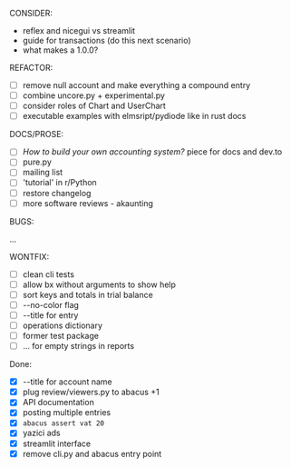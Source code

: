 CONSIDER:

- reflex and nicegui vs streamlit
- guide for transactions (do this next scenario)
- what makes a 1.0.0?

REFACTOR:

- [ ] remove null account and make everything a compound entry
- [ ] combine uncore.py + experimental.py
- [ ] consider roles of Chart and UserChart
- [ ] executable examples with elmsript/pydiode like in rust docs

DOCS/PROSE:

- [ ] _How to build your own accounting system?_ piece for docs and dev.to
- [ ] pure.py
- [ ] mailing list
- [ ] 'tutorial' in r/Python
- [ ] restore changelog
- [ ] more software reviews - akaunting

BUGS:

...

WONTFIX:

- [ ] clean cli tests
- [ ] allow bx without arguments to show help
- [ ] sort keys and totals in trial balance
- [ ] --no-color flag
- [ ] --title for entry
- [ ] operations dictionary
- [ ] former test package
- [ ] ... for empty strings in reports

Done:

- [x] --title for account name
- [x] plug review/viewers.py to abacus +1
- [x] API documentation
- [x] posting multiple entries
- [x] `abacus assert vat 20`
- [x] yazici ads
- [x] streamlit interface
- [x] remove cli.py and abacus entry point

